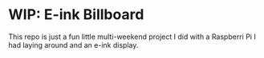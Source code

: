 # WIP: E-ink Billboard

This repo is just a fun little multi-weekend project I did with a Raspberri Pi I had laying around and an e-ink display.
